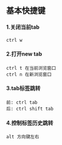 ## 基本快捷键

#### 1.关闭当前tab

```
ctrl w
```

#### 2.打开new tab

```
ctrl t 在当前浏览窗口
ctrl n 在新浏览窗口
```

#### 3.tab标签跳转

```
前: ctrl tab
后: ctrl shift tab
```

#### 4.控制标签历史跳转

```
alt 方向键左右
```



